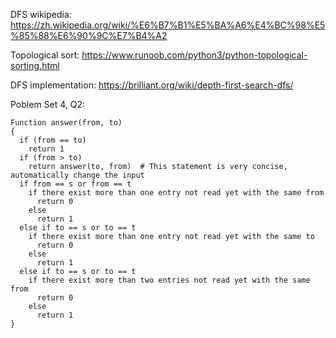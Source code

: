 DFS wikipedia: https://zh.wikipedia.org/wiki/%E6%B7%B1%E5%BA%A6%E4%BC%98%E5%85%88%E6%90%9C%E7%B4%A2

Topological sort: https://www.runoob.com/python3/python-topological-sorting.html

DFS implementation: https://brilliant.org/wiki/depth-first-search-dfs/

Poblem Set 4, Q2:

~~~
Function answer(from, to)
{
  if (from == to)
    return 1
  if (from > to)    
    return answer(to, from)  # This statement is very concise, automatically change the input
  if from == s or from == t
    if there exist more than one entry not read yet with the same from
      return 0
    else
      return 1
  else if to == s or to == t
    if there exist more than one entry not read yet with the same to
      return 0
    else
      return 1  
  else if to == s or to == t
    if there exist more than two entries not read yet with the same from
      return 0
    else
      return 1    
}

~~~
